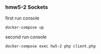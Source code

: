 ### hmw5-2 Sockets

first run console

`docker-compose up`

second run console

`docker-compose exec hw5-2 php client.php`
